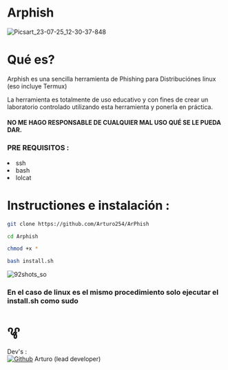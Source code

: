 # Arphish 
![Picsart_23-07-25_12-30-37-848](https://github.com/Arturo254/ArPhish/assets/87346871/d8dfb268-1635-4f1a-9f39-a67582185ac2)

# Qué es? 

Arphish es una sencilla herramienta de Phishing para Distribuciónes linux (eso incluye Termux) 

La herramienta es totalmente de uso educativo y con fines de crear un laboratorio controlado utilizando esta herramienta y ponerla en práctica.

#### NO ME HAGO RESPONSABLE DE CUALQUIER MAL USO QUÉ SE LE PUEDA DAR. 


### PRE REQUISITOS :


<li> ssh
<li> bash 
<li> lolcat </li>

# Instructiones e instalación :

```bash
git clone https://github.com/Arturo254/ArPhish

cd Arphish

chmod +x *

bash install.sh

```

![92shots_so](https://github.com/Arturo254/ArPhish/assets/87346871/74e49bee-ca4e-4983-bd3d-2378111b194b)


### En el caso de linux es el mismo procedimiento solo ejecutar el install.sh como sudo 

# ꨥ

Dev's  :  
[![Github](https://i.imgur.com/9I6NRUm.png)](https://github.com/Arturo254)  Arturo (lead developer)

